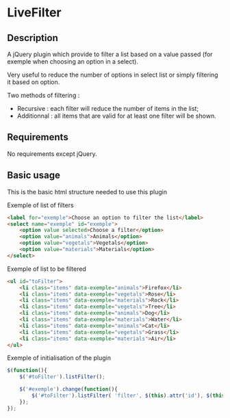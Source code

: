# LiveFilter
## Description
A jQuery plugin which provide to filter a list based on a value passed (for exemple when choosing an option in a select).

Very useful to reduce the number of options in select list or simply filtering it based on option.

Two methods of filtering :
* Recursive : each filter will reduce the number of items in the list;
* Additionnal : all items that are valid for at least one filter will be shown.

## Requirements
No requirements except jQuery.

## Basic usage
This is the basic html structure needed to use this plugin

Exemple of list of filters
``` html
<label for="exemple">Choose an option to filter the list</label>
<select name="exemple" id="exemple">
    <option value selected>Choose a filter</option>
    <option value="animals">Animals</option>
    <option value="vegetals">Vegetals</option>
    <option value="materials">Materials</option>
</select>
```

Exemple of list to be filtered
``` html
<ul id="toFilter">
    <li class="items" data-exemple="animals">Firefox</li>
    <li class="items" data-exemple="vegetals">Rose</li>
    <li class="items" data-exemple="materials">Rock</li>
    <li class="items" data-exemple="vegetals">Tree</li>
    <li class="items" data-exemple="animals">Dog</li>
    <li class="items" data-exemple="materials">Water</li>
    <li class="items" data-exemple="animals">Cat</li>
    <li class="items" data-exemple="vegetals">Grass</li>
    <li class="items" data-exemple="materials">Air</li>
</ul>
```

Exemple of initialisation of the plugin
``` javascript
$(function(){
    $('#toFilter').listFilter();

    $('#exemple').change(function(){
        $('#toFilter').listFilter( 'filter', $(this).attr('id'), $(this).val());
    });
});
```